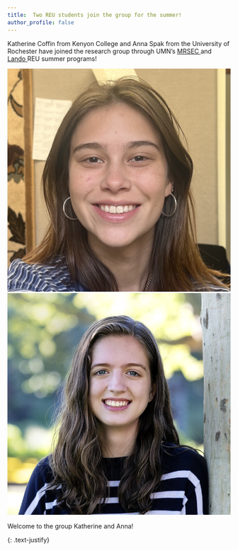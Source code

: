 ```yaml
---
title:  Two REU students join the group for the summer!
author_profile: false
---
```

 
Katherine Coffin from Kenyon College and Anna Spak from the University of Rochester have joined the research group through UMN’s <a href = "https://mrsec.umn.edu/ehr/REU/">MRSEC </a> and <a href = "https://cse.umn.edu/chem/nsf-reulandocsp-program">Lando </a>  REU summer programs! 

 <img src="/assets/images/Coffin-2025.jpeg" alt="">

 <img src="/assets/images/Spak-2025.png" alt="">


Welcome to the group Katherine and Anna!

{: .text-justify}
